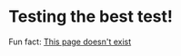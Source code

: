 Testing the best test!
======================

Fun fact: [This page doesn't exist](https://www.ip1sms.com/pagenotfound)